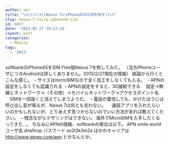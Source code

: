 ```yaml
---
author: aki
title: "\n\t\t\t\tNexus 7にiPhone4SのSIMを刺す\t\t"
slug: nexus-7-using-iphone4s-sim
id: 6857
date: '2013-02-27 19:13:29'
layout: post
categories:
  - Mobile
tags:
  - '2013'
---
```


softbankのiPhone4SをSIM Free版Nexus 7を刺してみた。 （当方iPhoneユーザにつきAndroidは詳しくありません。2013/2/27現在の情報） 結論から行くとこんな感じ。 ・サイズはmicroSIMなので全く加工をしなくても入る。 ・APNの設定をしなくても認識される ・APNの設定をすると、3G接続できる 　設定→無線とネットワーク→（その他）→モバイルネットワーク→アクセスポイント名 　SIMを一回抜くと消えてしまうようだ。 ・電話が着信しても、かけたほうには呼び出し音が鳴るが、Nexus 7は何とも言わない。 　通話アプリを入れたらいいのかもしれないが、とりあえず見つからないのでいい方法があれば教えてください。 ・残念ながらテザリングはできない。 海外でMicroSIMを入手したくなってきた…。 ちなみにAPNの情報、softbankの場合は以下。 APN smile.world ユーザ名 dna1trop パスワード so2t3k3m2a ほかのキャリアは http://www.gevey.com/apn とかなんとか。